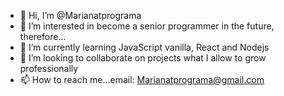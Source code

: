 - 👋 Hi, I’m @Marianatprograma
- 👀 I’m interested in become a senior programmer in the future, therefore... 
- 🌱 I’m currently learning JavaScript vanilla, React and Nodejs 
- 💞️ I’m looking to collaborate on projects what I allow to grow professionally
- 📫 How to reach me...email: Marianatprograma@gmail.com

<!---
Marianatprograma/Marianatprograma is a ✨ special ✨ repository because its `README.md` (this file) appears on your GitHub profile.
You can click the Preview link to take a look at your changes.
--->

